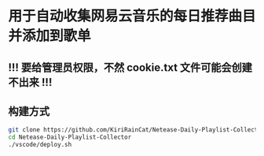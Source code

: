 # 用于自动收集网易云音乐的每日推荐曲目并添加到歌单

## !!! 要给管理员权限，不然 cookie.txt 文件可能会创建不出来 !!!

## 构建方式

```bash
git clone https://github.com/KiriRainCat/Netease-Daily-Playlist-Collector.git
cd Netease-Daily-Playlist-Collector
./vscode/deploy.sh
```
